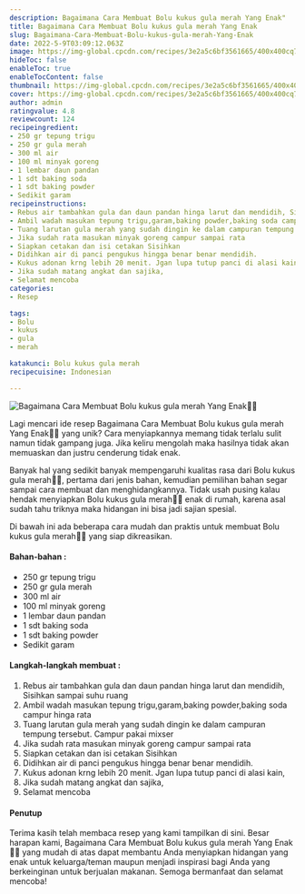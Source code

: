 ```yaml
---
description: Bagaimana Cara Membuat Bolu kukus gula merah Yang Enak"
title: Bagaimana Cara Membuat Bolu kukus gula merah Yang Enak
slug: Bagaimana-Cara-Membuat-Bolu-kukus-gula-merah-Yang-Enak
date: 2022-5-9T03:09:12.063Z
image: https://img-global.cpcdn.com/recipes/3e2a5c6bf3561665/400x400cq70/photo.jpg
hideToc: false
enableToc: true
enableTocContent: false
thumbnail: https://img-global.cpcdn.com/recipes/3e2a5c6bf3561665/400x400cq70/photo.jpg
cover: https://img-global.cpcdn.com/recipes/3e2a5c6bf3561665/400x400cq70/photo.jpg
author: admin
ratingvalue: 4.8
reviewcount: 124
recipeingredient:
- 250 gr tepung trigu
- 250 gr gula merah
- 300 ml air
- 100 ml minyak goreng
- 1 lembar daun pandan
- 1 sdt baking soda
- 1 sdt baking powder
- Sedikit garam
recipeinstructions:
- Rebus air tambahkan gula dan daun pandan hinga larut dan mendidih, Sisihkan sampai suhu ruang
- Ambil wadah masukan tepung trigu,garam,baking powder,baking soda campur hinga rata
- Tuang larutan gula merah yang sudah dingin ke dalam campuran tempung tersebut. Campur pakai mixser
- Jika sudah rata masukan minyak goreng campur sampai rata
- Siapkan cetakan dan isi cetakan Sisihkan
- Didihkan air di panci pengukus hingga benar benar mendidih.
- Kukus adonan krng lebih 20 menit. Jgan lupa tutup panci di alasi kain,
- Jika sudah matang angkat dan sajika,
- Selamat mencoba
categories:
- Resep

tags:
- Bolu
- kukus
- gula
- merah

katakunci: Bolu kukus gula merah
recipecuisine: Indonesian

---
```


![Bagaimana Cara Membuat Bolu kukus gula merah Yang Enak👩‍🍳](https://img-global.cpcdn.com/recipes/3e2a5c6bf3561665/400x400cq70/photo.jpg)

Lagi mencari ide resep Bagaimana Cara Membuat Bolu kukus gula merah Yang Enak👩‍🍳 yang unik? Cara menyiapkannya memang tidak terlalu sulit namun tidak gampang juga. Jika keliru mengolah maka hasilnya tidak akan memuaskan dan justru cenderung tidak enak.

Banyak hal yang sedikit banyak mempengaruhi kualitas rasa dari Bolu kukus gula merah👩‍🍳, pertama dari jenis bahan, kemudian pemilihan bahan segar sampai cara membuat dan menghidangkannya. Tidak usah pusing kalau hendak menyiapkan Bolu kukus gula merah👩‍🍳 enak di rumah, karena asal sudah tahu triknya maka hidangan ini bisa jadi sajian spesial.

Di bawah ini ada beberapa cara mudah dan praktis untuk membuat Bolu kukus gula merah👩‍🍳 yang siap dikreasikan.

<!--inarticleads1-->

#### Bahan-bahan :

- 250 gr tepung trigu
- 250 gr gula merah
- 300 ml air
- 100 ml minyak goreng
- 1 lembar daun pandan
- 1 sdt baking soda
- 1 sdt baking powder
- Sedikit garam

<!--inarticleads2-->

#### Langkah-langkah membuat :

1. Rebus air tambahkan gula dan daun pandan hinga larut dan mendidih, Sisihkan sampai suhu ruang
1. Ambil wadah masukan tepung trigu,garam,baking powder,baking soda campur hinga rata
1. Tuang larutan gula merah yang sudah dingin ke dalam campuran tempung tersebut. Campur pakai mixser
1. Jika sudah rata masukan minyak goreng campur sampai rata
1. Siapkan cetakan dan isi cetakan Sisihkan
1. Didihkan air di panci pengukus hingga benar benar mendidih.
1. Kukus adonan krng lebih 20 menit. Jgan lupa tutup panci di alasi kain,
1. Jika sudah matang angkat dan sajika,
1. Selamat mencoba

#### Penutup

Terima kasih telah membaca resep yang kami tampilkan di sini. Besar harapan kami, Bagaimana Cara Membuat Bolu kukus gula merah Yang Enak👩‍🍳 yang mudah di atas dapat membantu Anda menyiapkan hidangan yang enak untuk keluarga/teman maupun menjadi inspirasi bagi Anda yang berkeinginan untuk berjualan makanan. Semoga bermanfaat dan selamat mencoba!